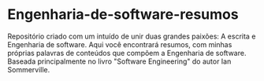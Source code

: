 # Engenharia-de-software-resumos


 Repositório criado com um intuído de unir duas grandes paixões: A escrita e Engenharia de software. Aqui você encontrará resumos, com minhas próprias palavras de conteúdos que compõem a Engenharia de software. Baseada principalmente no livro "Software Engineering" do autor Ian Sommerville.
